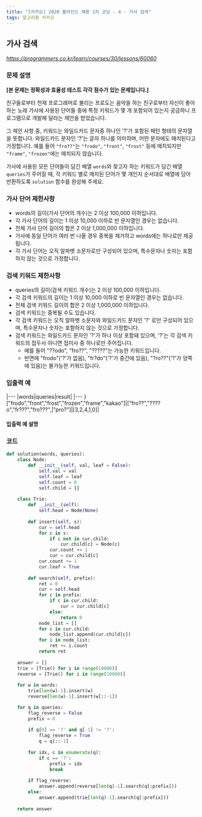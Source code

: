 ```yaml
---
title: "[카카오] 2020 블라인드 채용 1차 코딩 - 4 - 가사 검색"
tags: 알고리즘 카카오
---
```


## 가사 검색

*<https://programmers.co.kr/learn/courses/30/lessons/60060>*

### 문제 설명

**[본 문제는 정확성과 효율성 테스트 각각 점수가 있는 문제입니다.]**

친구들로부터 천재 프로그래머로 불리는 프로도는 음악을 하는 친구로부터 자신이 좋아하는 노래 가사에 사용된 단어들 중에 특정 키워드가 몇 개 포함되어 있는지 궁금하니 프로그램으로 개발해 달라는 제안을 받았습니다.

그 제안 사항 중, 키워드는 와일드카드 문자중 하나인 '?'가 포함된 패턴 형태의 문자열을 뜻합니다. 와일드카드 문자인 '?'는 글자 하나를 의미하며, 어떤 문자에도 매치된다고 가정합니다. 예를 들어 `"fro??"`는 `"frodo"`, `"front"`, `"frost"` 등에 매치되지만 `"frame"`, `"frozen"`에는 매치되지 않습니다.

가사에 사용된 모든 단어들이 담긴 배열 `words`와 찾고자 하는 키워드가 담긴 배열 `queries`가 주어질 때, 각 키워드 별로 매치된 단어가 몇 개인지 순서대로 배열에 담아 반환하도록 `solution` 함수를 완성해 주세요.

### 가사 단어 제한사항

* words의 길이(가사 단어의 개수)는 2 이상 100,000 이하입니다.
* 각 가사 단어의 길이는 1 이상 10,000 이하로 빈 문자열인 경우는 없습니다.
* 전체 가사 단어 길이의 합은 2 이상 1,000,000 이하입니다.
* 가사에 동일 단어가 여러 번 나올 경우 중복을 제거하고 words에는 하나로만 제공됩니다.
* 각 가사 단어는 오직 알파벳 소문자로만 구성되어 있으며, 특수문자나 숫자는 포함하지 않는 것으로 가정합니다.

### 검색 키워드 제한사항

* queries의 길이(검색 키워드 개수)는 2 이상 100,000 이하입니다.
* 각 검색 키워드의 길이는 1 이상 10,000 이하로 빈 문자열인 경우는 없습니다.
* 전체 검색 키워드 길이의 합은 2 이상 1,000,000 이하입니다.
* 검색 키워드는 중복될 수도 있습니다.
* 각 검색 키워드는 오직 알파벳 소문자와 와일드카드 문자인 '?' 로만 구성되어 있으며, 특수문자나 숫자는 포함하지 않는 것으로 가정합니다.
* 검색 키워드는 와일드카드 문자인 '?'가 하나 이상 포함돼 있으며, '?'는 각 검색 키워드의 접두사 아니면 접미사 중 하나로만 주어집니다.
    * 예를 들어 "??odo", "fro??", "?????"는 가능한 키워드입니다.
    * 반면에 "frodo"('?'가 없음), "fr?do"('?'가 중간에 있음), "?ro??"('?'가 양쪽에 있음)는 불가능한 키워드입니다.

### 입출력 예

|---
|words|queries|result|
|---
}["frodo","front","frost","frozen","frame","kakao"]|["fro??","????o","fr???","fro???",|"pro?"]|[3,2,4,1,0]|

#### 입출력 예 설명

### 코드

``` python
def solution(words, queries):
    class Node:
        def __init__(self, val, leaf = False):
            self.val = val
            self.leaf = leaf
            self.count = 0
            self.child = {}
    
    class Trie:
        def __init__(self):
            self.head = Node(None)
        
        def insert(self, s):
            cur = self.head
            for c in s:
                if c not in cur.child:
                    cur.child[c] = Node(c)
                cur.count += 1
                cur = cur.child[c]
            cur.count += 1
            cur.leaf = True
        
        def search(self, prefix):
            ret = 0
            cur = self.head
            for c in prefix:
                if c in cur.child:
                    cur = cur.child[c]
                else:
                    return 0
            node_list = []
            for c in cur.child:
                node_list.append(cur.child[c])
            for i in node_list:
                ret += i.count
            return ret
    
    answer = []
    trie = [Trie() for i in range(10000)]
    reverse = [Trie() for i in range(10000)]
    
    for w in words:
        trie[len(w)-1].insert(w)
        reverse[len(w)-1].insert(w[::-1])

    for q in queries:
        flag_reverse = False
        prefix = 0
        
        if q[0] == '?' and q[-1] != '?':
            flag_reverse = True
            q = q[::-1]
        
        for idx, c in enumerate(q):
            if c == '?':
                prefix = idx
                break
        
        if flag_reverse:
            answer.append(reverse[len(q)-1].search(q[:prefix]))
        else:
            answer.append(trie[len(q)-1].search(q[:prefix]))
    
    return answer
```